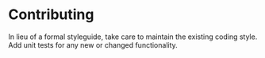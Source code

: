 # Contributing
In lieu of a formal styleguide, take care to maintain the existing coding style. Add unit tests for any new or changed functionality.
